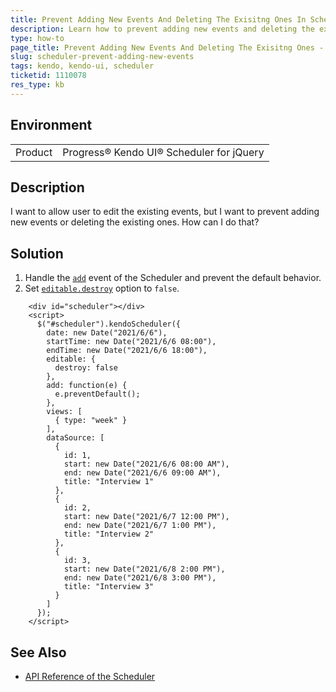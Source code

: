 ```yaml
---
title: Prevent Adding New Events And Deleting The Exisitng Ones In Scheduler
description: Learn how to prevent adding new events and deleting the existing ones Kendo UI Scheduler.
type: how-to
page_title: Prevent Adding New Events And Deleting The Exisitng Ones - Kendo UI Scheduler for jQuery
slug: scheduler-prevent-adding-new-events
tags: kendo, kendo-ui, scheduler
ticketid: 1110078
res_type: kb
---
```


## Environment

<table>
 <tr>
  <td>Product</td>
  <td>Progress® Kendo UI® Scheduler for jQuery</td>
 </tr>
</table>

## Description

I want to allow user to edit the existing events, but I want to prevent adding new events or deleting the existing ones. How can I do that?

## Solution

1. Handle the [`add`](https://docs.telerik.com/kendo-ui/api/javascript/ui/scheduler/events/add) event of the Scheduler and prevent the default behavior.
1. Set [`editable.destroy`](https://docs.telerik.com/kendo-ui/api/javascript/ui/scheduler/configuration/editable.destroy) option to `false`.

```dojo
	<div id="scheduler"></div>
    <script>
      $("#scheduler").kendoScheduler({
        date: new Date("2021/6/6"),
        startTime: new Date("2021/6/6 08:00"),
        endTime: new Date("2021/6/6 18:00"),
        editable: {
          destroy: false
        },
        add: function(e) {
          e.preventDefault();
        },
        views: [
          { type: "week" }
        ],
        dataSource: [
          {
            id: 1,
            start: new Date("2021/6/6 08:00 AM"),
            end: new Date("2021/6/6 09:00 AM"),
            title: "Interview 1"
          },
          {
            id: 2,
            start: new Date("2021/6/7 12:00 PM"),
            end: new Date("2021/6/7 1:00 PM"),
            title: "Interview 2"
          },
          {
            id: 3,
            start: new Date("2021/6/8 2:00 PM"),
            end: new Date("2021/6/8 3:00 PM"),
            title: "Interview 3"
          }
        ]
      });
    </script>
```

## See Also

* [API Reference of the Scheduler](https://docs.telerik.com/kendo-ui/api/javascript/ui/scheduler)
